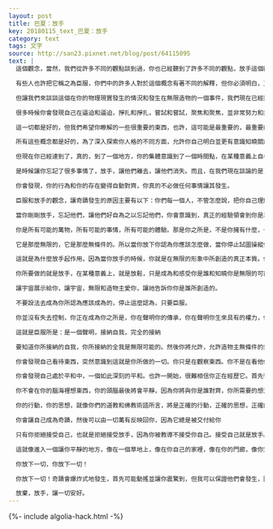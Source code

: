 ```yaml
---
layout: post
title: 巴夏：放手
key: 20180115_text_巴夏：放手
category: text
tags: 文字
source: http://san23.pixnet.net/blog/post/64115095
text: |
  這個觀念，當然，我們從許多不同的觀點談到過，你也已經聽到了許多不同的觀點，放手這個觀念，讓一切都走掉！

  有些人也許把它稱之為臣服，你們中的許多人對於這個概念有著不同的解釋，但你必須明白，正如我們已經說了很多次，事情總是既這也那，而不僅僅是非此即彼。因此，即使處在臣服的行為中，也沒有真的放棄你是誰，而是真正的接納，是真正的聲明"你是誰和你是什麼"，這才是關鍵。

  但讓我們來談談這個在你的物理現實發生的情況和發生在無限造物的一個事件，我們現在已經提到了關於學徒和其他人。

  很多時候你會發現自己在逼迫和逼迫，掙扎和掙扎，嘗試和嘗試，聚焦和聚焦，並非常努力和非常努力運用我們討論過的所有概念來改變你的信念，深入深討你的定義等等，以顯化你偏好的現實。

  這一切都是好的，但我們希望你瞭解的一些很重要的東西，也許，這可能是最重要的，最重要的思想可以讓你自己來掌控，那就是：

  所有這些概念都是好的，為了深入探索你人格的不同方面，允許你自己明白並更有意識知曉關於你的信念，你的人格結構和在物理意義上你的意識。從這個意義上說，沒有一個是浪費時間的。

  但現在你已經達到了，真的，到了一個地方，你的集體意識到了一個時間點，在某種意義上自相矛盾的是，你可以忘記所有的一切。當我說忘了所有的一切，在某些意義上，我的意思是，確實地忘記。

  是時候讓你忘記了很多事情了，放手，讓他們離去，讓他們消失。而且，在我們現在談論的是，當你這樣做時，你會發現自動進入這種狀態，你將達到佛教裡所稱為"放空"的狀態。

  你會發現，你的行為和你的存在變得自動對齊，你真的不必做任何事情讓其發生。

  臣服和放手的觀念，讓奇蹟發生的原因主要有以下：你們每一個人，不管怎麼說，把你自己理解為：如果你想，沒有關係，你要理解你們每一個人的本質是以造物主的形象所創造的，這就是為什麼放手起作用。

  當你剛剛放手，忘記他們，讓他們好自為之以忘記他們，你會意識到，真正的經驗領會到你是以無限的形象所創造的，這意味著什麼：你自己的本質就是無限可能性的本質。

  你是所有可能的萬物，所有可能的事情，所有可能的體驗。那是你之所是，不是你擁有什麼，也不是在你身上發生了什麼事，這就是你因為一切萬有，一切皆有可能，所有可能的事情，所有可能的體驗，所有可能的想法，所有可能的奇蹟。

  它是那麼無限的，它是那麼無條件的。所以當你放下你認為你應該怎麼做，當你停止試圖操縱你的個性，只是忘記它並且只是做你自己，然後你就會明白你是無限可能性的，當你允許自己簡單地成為無限的可能性，宇宙將反射那些無限的可能性給你。

  這就是為什麼放手起作用，因為當你放手的時候，你就是在無限的形象中所創造的真正本質。你在物理現實中的反映，因此也是無限的，也是奇蹟般的，也是同步性的，也是直接的，也是自然而然的。你所要做的就是忘掉"嘗試"。

  你所要做的就是放手，在某種意義上，就是放鬆，只是成為和感受你是誰和知曉你是無限的可能性。

  讓宇宙展示給你，讓宇宙，無限和造物主愛你，讓祂告訴你你是誰所創造的。

  不要設法去成為你所認為應該成為的，停止這麼認為，只要臣服。

  你並沒有失去控制，你正在成為你之所是，你在聲明你的傳承，你在聲明你生來具有的權力，你在聲明你的本質，你的本性的臣服。

  這就是臣服所是：是一個聲明，接納自我，完全的接納

  要知道你所接納的自我，你所接納的全我是無限可能的。然後你將允許，允許造物主無條件的愛的禮物餽贈給你，這個禮物是展現給你，通過在你生命裡所有的顯化和無限的可能性展現給你，你就是奇蹟。讓它發生，不要嘗試，放棄，放手，臣服，停止，當你這樣做，你會發現你不會去想太多。

  你會發現自己看待東西，突然意識到這就是你所做的一切。你只是在觀察東西。你不是在看他們，正如你說，分區了念頭，你會沒有念頭，你會只是在觀察東西，並欣賞他們是什麼，而不會有其他的想法。

  你會發現自己處於平和中，一個如此深刻的平和。也許一開始，很難相信你正在經歷它。首先很難相信你沒有任意的想法，也許一開始就很難相信你不只是在看著某些東西上恍惚了，以便讓你可以思考事情。

  你不會在你的腦海裡想東西，你的頭腦最後將會平靜，因為你將與你是誰對齊，你所需要的想法將是你唯一的想法。

  你的行動，你的思想，就像你們的道教和佛教術語所言，將是正確的行動，正確的思想，正確的意願，這意味著他們將與你本質的同義，當你的行動和思想與你的存在性同義的時候，你會感覺好像沒有在做什麼東西（無為）。但你會行動，你會做事情，只是不會感覺到任何東西，會感覺你是在生活中，享受生活和接受愛，無條件的愛，一切萬有餽贈的奇蹟的禮物。

  你會讓自己成為奇蹟，然後可以由一切萬有反映回你，因為它總是被交付給你

  只有你拒絕接受自己，也就是拒絕接受放手，因為你被教導不接受你自己。接受自己就是放手。這不是一個艱難的過程，這只是停止那麼努力去把事情弄明白，停止試圖以你的方式去思考一切。

  這就像進入一個讓你平靜的地方，像在一個草地上，像在你自己的家裡，像在你的門廊，像你駕駛的時候，像在海洋中，像在空氣中，在什麼地方並不重要，讓這個地方簡單地釋放給你，在那裡你沒有牽掛，沒有憂慮，沒有對明天的預想，就像你說的，沒有事件需要解決。

  你放下一切，你放下一切！

  你放下一切！奇蹟會爆炸式地發生，首先可能動搖並讓你震驚到，但我可以保證他們會發生，因為這將是你終於讓自己成為你之所是的反映。

  放棄，放手，讓一切安好。
---
```


{%- include algolia-hack.html -%}
